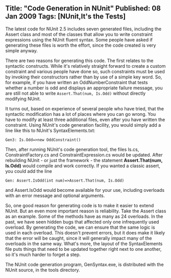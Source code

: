 Title: "Code Generation in NUnit"
Published: 08 Jan 2009
Tags: [NUnit,It's the Tests]
---
The latest code for NUnit 2.5 includes seven generated files, including the Assert class and most of the classes that allow you to write constraint expressions using the NUnit fluent syntax. Some people have asked if generating these files is worth the effort, since the code created is very simple anyway.

There are two reasons for generating this code. The first relates to the syntactic constructs. While it's relatively straight forward to create a custom constraint and various people have done so, such constraints must be used by invoking their constructors rather than by use of a simple key word. So, for example, if you have written an OddNumberConstraint that tests whether a number is odd and displays an appropriate failure message, you are still not able to write `Assert.That(num, Is.Odd)` without directly modifying NUnit.

It turns out, based on experience of several people who have tried, that the syntactic modification has a lot of places where you can go wrong. You have to modify at least three additional files, even after you have written the constraint. Using NUnit's code generation facility, you would simply add a line like this to NUnit's SyntaxElements.txt:


```text
Gen3: Is.Odd=>new OddConstraint()
```

Then, after running NUnit's code generation tool, the files Is.cs, ConstraintFactory.cs and ConstraintExpression.cs would be updated. After rebuilding NUnit - or just the framework - the statement **Assert.That(num, Is.Odd)** would compile and work correctly. If you wanted a classic assert, you could add the line

```text
Gen: Assert.IsOdd(int num)=>Assert.That(num, Is.Odd)
```

and Assert.IsOdd would become available for your use, including overloads with an error message and optional arguments.

So, one good reason for generating code is to make it easier to extend NUnit. But an even more important reason is reliability. Take the Assert class as an example. Some of the methods have as many as 24 overloads. In the past, we have seen hidden bugs that affected only one infrequently used overload. By generating the code, we can ensure that the same logic is used in each overload. This doesn't prevent errors, but it does make it likely that the error will be caught, since it will generally impact many of the overloads in the same way. What's more, the layout of the SyntaxElements file puts things that need to be updated together right next to one another, so it's much harder to forget a step.

The NUnit code generation program, GenSyntax.exe, is distributed with the NUnit source, in the tools directory.
